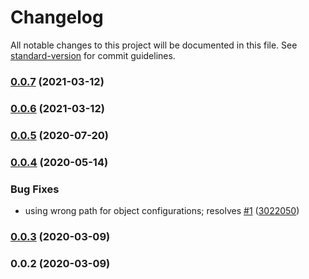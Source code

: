 # Changelog

All notable changes to this project will be documented in this file. See [standard-version](https://github.com/conventional-changelog/standard-version) for commit guidelines.

### [0.0.7](https://github.com/tehpsalmist/parcel-plugin-copy-files/compare/v0.0.6...v0.0.7) (2021-03-12)

### [0.0.6](https://github.com/tehpsalmist/parcel-plugin-copy-files/compare/v0.0.5...v0.0.6) (2021-03-12)

### [0.0.5](https://github.com/tehpsalmist/parcel-plugin-copy-files/compare/v0.0.4...v0.0.5) (2020-07-20)

### [0.0.4](https://github.com/tehpsalmist/parcel-plugin-copy-files/compare/v0.0.3...v0.0.4) (2020-05-14)


### Bug Fixes

* using wrong path for object configurations; resolves [#1](https://github.com/tehpsalmist/parcel-plugin-copy-files/issues/1) ([3022050](https://github.com/tehpsalmist/parcel-plugin-copy-files/commit/3022050f6cb9c5b1104eb0745368cc0f8e3cf8f3))

### [0.0.3](https://github.com/tehpsalmist/parcel-plugin-copy-files/compare/v0.0.2...v0.0.3) (2020-03-09)

### 0.0.2 (2020-03-09)
